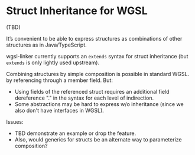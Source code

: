 # Struct Inheritance for WGSL

(TBD)

It’s convenient to be able to express structures as combinations of other structures as in Java/TypeScript.

wgsl-linker currently supports an `extends` syntax for struct inheritance (but `extends` is only lightly
used upstream).

Combining structures by simple composition is possible in standard WGSL.
by referencing through a member field. But:

* Using fields of the referenced struct requires an additional field dereference "." in the syntax
  for each level of indirection.
* Some abstractions may be hard to express w/o inheritance (since we also don't have interfaces in WGSL).

Issues:

* TBD demonstrate an example or drop the feature.
* Also, would generics for structs be an alternate way to parameterize composition?
